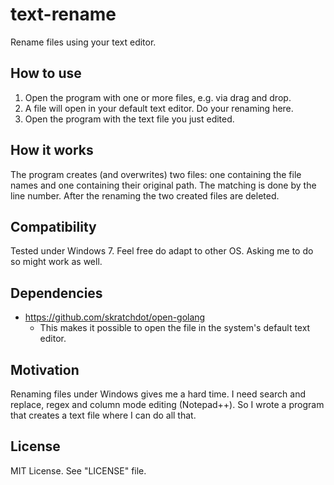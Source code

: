 # text-rename
Rename files using your text editor.

## How to use ##

1. Open the program with one or more files, e.g. via drag and drop.
2. A file will open in your default text editor. Do your renaming here.
3. Open the program with the text file you just edited.

## How it works ##

The program creates (and overwrites) two files: one containing the file names and one containing their original path. The matching is done by the line number. After the renaming the two created files are deleted.

## Compatibility ##

Tested under Windows 7. Feel free do adapt to other OS. Asking me to do so might work as well.

## Dependencies ##

* https://github.com/skratchdot/open-golang
  * This makes it possible to open the file in the system's default text editor.

## Motivation ##

Renaming files under Windows gives me a hard time. I need search and replace, regex and column mode editing (Notepad++). So I wrote a program that creates a text file where I can do all that.

## License ##

MIT License. See "LICENSE" file.
